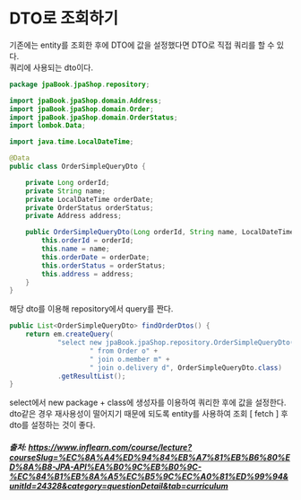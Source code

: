 # DTO로 조회하기

기존에는 entity를 조회한 후에 DTO에 값을 설정했다면 DTO로 직접 쿼리를 할 수 있다.     
쿼리에 사용되는 dto이다.

```java
package jpaBook.jpaShop.repository;

import jpaBook.jpaShop.domain.Address;
import jpaBook.jpaShop.domain.Order;
import jpaBook.jpaShop.domain.OrderStatus;
import lombok.Data;

import java.time.LocalDateTime;

@Data
public class OrderSimpleQueryDto {

    private Long orderId;
    private String name;
    private LocalDateTime orderDate;
    private OrderStatus orderStatus;
    private Address address;

    public OrderSimpleQueryDto(Long orderId, String name, LocalDateTime orderDate, OrderStatus orderStatus, Address address) {
        this.orderId = orderId;
        this.name = name;
        this.orderDate = orderDate;
        this.orderStatus = orderStatus;
        this.address = address;
    }
}
```
해당 dto를 이용해 repository에서 query를 짠다.
```java
public List<OrderSimpleQueryDto> findOrderDtos() {
    return em.createQuery(
            "select new jpaBook.jpaShop.repository.OrderSimpleQueryDto(o.id, m.name, o.orderDate, o.status, d.address) " +
                    " from Order o" +
                    " join o.member m" +
                    " join o.delivery d", OrderSimpleQueryDto.class)
            .getResultList();
}
```
select에서 new package + class에 생성자를 이용하여 쿼리한 후에 값을 설정한다.    
dto같은 경우 재사용성이 떨어지기 때문에 되도록 entity를 사용하여 조회 [ fetch ] 후 dto를 설정하는 것이 좋다.

##### 출처: https://www.inflearn.com/course/lecture?courseSlug=%EC%8A%A4%ED%94%84%EB%A7%81%EB%B6%80%ED%8A%B8-JPA-API%EA%B0%9C%EB%B0%9C-%EC%84%B1%EB%8A%A5%EC%B5%9C%EC%A0%81%ED%99%94&unitId=24328&category=questionDetail&tab=curriculum

